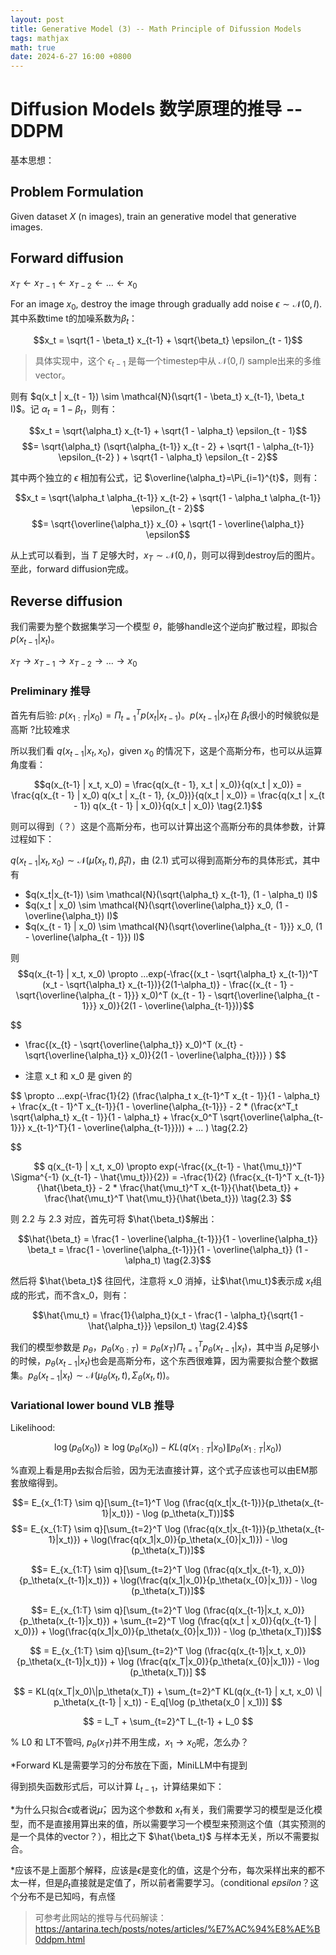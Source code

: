```yaml
---
layout: post
title: Generative Model (3) -- Math Principle of Difussion Models
tags: mathjax
math: true
date: 2024-6-27 16:00 +0800
---
```

<!-- Not Pure Poole supports [MathJax](https://www.mathjax.org/). You can enable it on a page by setting `math: true` in the front matter.

An inline math: \\\(E=mc^2\\\).

A display math:

$$
i\hbar \frac{\partial \Psi}{\partial t} = -\frac{\hbar^2}{2m}
\frac{\partial^2 \Psi}{\partial x^2} + V \Psi
$$ -->
# Diffusion Models 数学原理的推导 -- DDPM
基本思想：

## Problem Formulation
Given dataset $X$ (n images), train an generative model that generative images.

## Forward diffusion
$x_T \leftarrow x_{T-1} \leftarrow x_{T-2} \leftarrow \dots \leftarrow x_0$

For an image $x_0$, destroy the image through gradually add noise $\epsilon \sim \mathcal{N}(0,I)$. 其中系数time t的加噪系数为$\beta_t$：

$$x_t = \sqrt{1 - \beta_t} x_{t-1} + \sqrt{\beta_t} \epsilon_{t - 1}$$

> 具体实现中，这个 $\epsilon_{t-1}$ 是每一个timestep中从 $\mathcal{N}(0,I)$ sample出来的多维vector。

则有 $q(x_t | x_{t - 1}) \sim \mathcal{N}(\sqrt{1 - \beta_t} x_{t-1}, \beta_t I)$。记 $\alpha_t=1 - \beta_t$，则有：

$$x_t = \sqrt{\alpha_t} x_{t-1} + \sqrt{1 - \alpha_t} \epsilon_{t - 1}$$
$$= \sqrt{\alpha_t} (\sqrt{\alpha_{t-1}} x_{t - 2} + \sqrt{1 - \alpha_{t-1}} \epsilon_{t-2} ) + \sqrt{1 - \alpha_t} \epsilon_{t - 2}$$

其中两个独立的 $\epsilon$ 相加有公式，记 $\overline{\alpha_t}=\Pi_{i=1}^{t}$，则有：

$$x_t = \sqrt{\alpha_t \alpha_{t-1}} x_{t-2} + \sqrt{1 - \alpha_t \alpha_{t-1}} \epsilon_{t - 2}$$
$$= \sqrt{\overline{\alpha_t}} x_{0} + \sqrt{1 - \overline{\alpha_t}} \epsilon$$

从上式可以看到，当 $T$ 足够大时，$x_T \sim \mathcal{N}(0, I)$，则可以得到destroy后的图片。至此，forward diffusion完成。



## Reverse diffusion
我们需要为整个数据集学习一个模型 $\theta$，能够handle这个逆向扩散过程，即拟合 $p(x_{t-1}|x_{t})$。

$x_T \rightarrow x_{T-1} \rightarrow x_{T-2} \rightarrow \dots \rightarrow x_0$

### Preliminary 推导

首先有后验: $p(x_{1:T} | x_0) = \Pi_{t=1}^{T} p(x_t|x_{t-1})$。$p(x_{t-1}|x_t)$在 $\beta_t$很小的时候貌似是高斯 ?比较难求

所以我们看 $q(x_{t-1} | x_t, x_0)$，given $x_0$ 的情况下，这是个高斯分布，也可以从运算角度看：

$$q(x_{t-1} | x_t, x_0) = \frac{q(x_{t - 1}, x_t | x_0)}{q(x_t | x_0)} = \frac{q(x_{t - 1} | x_0) q(x_t | x_{t - 1}, {x_0})}{q(x_t | x_0)} = \frac{q(x_t | x_{t - 1}) q(x_{t - 1} | x_0)}{q(x_t | x_0)} \tag{2.1}$$


则可以得到（？）这是个高斯分布，也可以计算出这个高斯分布的具体参数，计算过程如下：

$q(x_{t-1} | x_t, x_0) \sim \mathcal{N}(\hat{\mu}(x_t, t), \hat{\beta}_t I)$，由 (2.1) 式可以得到高斯分布的具体形式，其中有 
- $q(x_t|x_{t-1}) \sim \mathcal{N}(\sqrt{\alpha_t} x_{t-1}, (1 - \alpha_t) I)$
- $q(x_t | x_0) \sim \mathcal{N}(\sqrt{\overline{\alpha_t}} x_0, (1 - \overline{\alpha_t}) I)$
- $q(x_{t - 1} | x_0) \sim \mathcal{N}(\sqrt{\overline{\alpha_{t - 1}}} x_0, (1 - \overline{\alpha_{t - 1}}) I)$

则
$$q(x_{t-1} | x_t, x_0) \propto ...exp(-\frac{(x_t - \sqrt{\alpha_t} x_{t-1})^T (x_t - \sqrt{\alpha_t} x_{t-1})}{2(1-\alpha_t)} - \frac{(x_{t - 1} - \sqrt{\overline{\alpha_{t - 1}}} x_0)^T (x_{t - 1} - \sqrt{\overline{\alpha_{t - 1}}} x_0)}{2(1 - \overline{\alpha_{t-1}})}$$

$$
+ \frac{(x_{t} - \sqrt{\overline{\alpha_t}} x_0)^T (x_{t} - \sqrt{\overline{\alpha_t}} x_0)}{2(1 - \overline{\alpha_{t}})}
)
$$

* 注意 x_t 和 x_0 是 given 的

$$
\propto ...exp(-\frac{1}{2} (\frac{\alpha_t x_{t-1}^T x_{t - 1}}{1 - \alpha_t} + \frac{x_{t - 1}^T x_{t-1}}{1 - \overline{\alpha_{t-1}}} - 2 * (\frac{x^T_t \sqrt{\alpha_t} x_{t - 1}}{1 - \alpha_t} + \frac{x_0^T \sqrt{\overline{\alpha_{t-1}}} x_{t-1}^T}{1 - \overline{\alpha_{t-1}}})) + ... ) \tag{2.2}

$$

$$
q(x_{t-1} | x_t, x_0) \propto exp(-\frac{(x_{t-1} - \hat{\mu_t})^T \Sigma^{-1} (x_{t-1} - \hat{\mu_t})}{2}) = -\frac{1}{2} (\frac{x_{t-1}^T x_{t-1}}{\hat{\beta_t}} - 2 * \frac{\hat{\mu_t}^T x_{t-1}}{\hat{\beta_t}} + \frac{\hat{\mu_t}^T \hat{\mu_t}}{\hat{\beta_t}}) \tag{2.3}
$$

则 2.2 与 2.3 对应，首先可将 $\hat{\beta_t}$解出：

$$\hat{\beta_t} = \frac{1 - \overline{\alpha_{t-1}}}{1 - \overline{\alpha_t}} \beta_t = \frac{1 - \overline{\alpha_{t-1}}}{1 - \overline{\alpha_t}} (1 - \alpha_t) \tag{2.3}$$

然后将 $\hat{\beta_t}$ 往回代，注意将 x_0 消掉，让$\hat{\mu_t}$表示成 $x_t$组成的形式，而不含x_0，则有：

$$\hat{\mu_t} = \frac{1}{\alpha_t}(x_t - \frac{1 - \alpha_t}{\sqrt{1 - \hat{\alpha_t}}} \epsilon_t) \tag{2.4}$$

我们的模型参数是 $p_\theta$，$p_\theta(x_{0:T}) = p_\theta(x_T) \Pi_{t=1}^T p_\theta(x_{t-1} | x_{t})$，其中当 $\beta_t$足够小的时候，$p_\theta(x_{t-1} | x_{t})$也会是高斯分布，这个东西很难算，因为需要拟合整个数据集。$p_\theta(x_{t-1} | x_{t}) \sim \mathcal{N}(\mu_\theta(x_t, t), \Sigma_\theta(x_t, t))$。

### Variational lower bound VLB 推导

Likelihood: 

$$\log (p_\theta(x_0)) \geq \log (p_\theta(x_0)) - KL (q(x_{1:T} | x_0) \| p_\theta(x_{1:T} | x_0)) \tag{3.1}$$


%直观上看是用p去拟合后验，因为无法直接计算，这个式子应该也可以由EM那套放缩得到。

$$= E_{x_{1:T} \sim q}[\sum_{t=1}^T \log (\frac{q(x_t|x_{t-1})}{p_\theta(x_{t-1}|x_t)}) - \log (p_\theta(x_T))]$$
$$= E_{x_{1:T} \sim q}[\sum_{t=2}^T \log (\frac{q(x_t|x_{t-1})}{p_\theta(x_{t-1}|x_t)}) + \log(\frac{q(x_1|x_0)}{p_\theta(x_{0}|x_1)}) - \log (p_\theta(x_T))]$$

$$= E_{x_{1:T} \sim q}[\sum_{t=2}^T \log (\frac{q(x_t|x_{t-1}, x_0)}{p_\theta(x_{t-1}|x_t)}) + \log(\frac{q(x_1|x_0)}{p_\theta(x_{0}|x_1)}) - \log (p_\theta(x_T))]$$

$$= E_{x_{1:T} \sim q}[\sum_{t=2}^T \log (\frac{q(x_{t-1}|x_t, x_0)}{p_\theta(x_{t-1}|x_t)}) + \sum_{t=2}^T \log (\frac{q(x_t | x_0)}{q(x_{t-1} | x_0)}) + \log(\frac{q(x_1|x_0)}{p_\theta(x_{0}|x_1)}) - \log (p_\theta(x_T))]$$

$$
= E_{x_{1:T} \sim q}[\sum_{t=2}^T \log (\frac{q(x_{t-1}|x_t, x_0)}{p_\theta(x_{t-1}|x_t)}) + \log (\frac{q(x_T|x_0)}{p_\theta(x_{0}|x_1)}) - \log (p_\theta(x_T))]
$$

$$
= KL(q(x_T|x_0)\|p_\theta(x_T)) + \sum_{t=2}^T KL(q(x_{t-1} | x_t, x_0) \| p_\theta(x_{t-1} | x_t)) - E_q[\log (p_\theta(x_0 | x_1))]
$$

$$
= L_T + \sum_{t=2}^T L_{t-1} + L_0
$$


% L0 和 LT不管吗, $p_\theta(x_T)$并不用生成，$x_1 \rightarrow x_0$呢，怎么办？

*Forward KL是需要学习的分布放在下面，MiniLLM中有提到

得到损失函数形式后，可以计算 $L_{t-1}$，计算结果如下：



*为什么只拟合$\epsilon$或者说$\hat{\mu}$，因为这个参数和 $x_t$有关，我们需要学习的模型是泛化模型，而不是直接用算出来的值，所以需要学习一个模型来预测这个值（其实预测的是一个具体的vector？），相比之下 $\hat{\beta_t}$ 与样本无关，所以不需要拟合。

*应该不是上面那个解释，应该是$\epsilon$是变化的值，这是个分布，每次采样出来的都不太一样，但是$\beta_t$直接就是定值了，所以前者需要学习。（conditional $epsilon$？这个分布不是已知吗，有点怪


> 可参考此网站的推导与代码解读：https://antarina.tech/posts/notes/articles/%E7%AC%94%E8%AE%B0ddpm.html